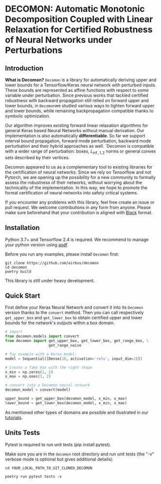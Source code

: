 # DECOMON: Automatic Monotonic Decomposition Coupled with Linear Relaxation for Certified Robustness of Neural Networks under Perturbations

## Introduction

**What is Decomon?** `Decomon` is a library for automatically deriving upper and lower bounds 
for a Tensorflow/Keras neural network
with perturbed inputs. These bounds are represented as affine functions
with respect to some variable under perturbation.
Since previous works that tackled certified robustness with backward propagation still relied on forward
upper and lower bounds, in `Decomon`we studied various ways to tighten forward upper and
lower bounds, while remaining backpropagation compatible
 thanks to symbolic optimization.

Our algorithm improves existing forward linear relaxation algorithms for general
Keras based Neural Networks without manual derivation. Our implementation is also automatically
**differentiable**. So far we support interval bound propagation, forward mode perturbation, backward mode perturbation and their hybrid approaches as well. 
`Decomon is compatible with a wider range of perturbation:
boxes, $L_{\inf, 1, 2}$ norms or general convex sets described by their vertices.

Decomon appeared to us as a complementary tool to existing libraries for the certification of neural networks. 
Since we rely on Tensorflow and not Pytorch, we are opening up the possibility for a new community
to formally assess the robustness of their networks, without worrying about the technicality of
the implementation. In this way, we hope to promote the formal certification of neural networks 
into safety critical systems.


If you encounter any problems with this library, feel free create an issue or pull request. We
welcome contributions in any form from anyone. Please make sure beforehand that your contribution
is aligned with [Black](https://github.com/psf/black) format.

## Installation

Python 3.7+ and Tensorflow 2.4 is required. We recommend to manage your python version using 
[asdf](https://asdf-vm.com/#/core-manage-asdf)

Before you run any examples, please install `Decomon` first:

```
git clone https://github.com/airbus/decomon
cd decomon
poetry build
```

This library is still under heavy development.

## Quick Start

First define your Keras Neural Network and convert it into its `Decomon` version
thanks to the `convert` method. Then you can call respectively `get_upper_box`
and `get_lower_box` to obtain certified upper and lower bounds for the network's outputs
within a box domain. 

````python
# import
from decomon.models import convert
from decomon import get_upper_box, get_lower_box, get_range_box, \
                    get_range_noise

# Toy example with a Keras model:
model = Sequential([Dense(10, activation='relu', input_dim=2)])

# Create a fake box with the right shape
x_min = np.zeros(1, 2)
x_max = np.ones(1, 2)

# convert into a Decomon neural network
decomon_model = convert(model)

upper_bound = get_upper_box(decomon_model, x_min, x_max)
lower_bound = get_lower_box(decomon_model, x_min, x_max)
````

As mentioned other types of domains are possible and illustrated 
in our [tutorials](tutorials).

## Units Tests

Pytest is required to run unit tests (pip install pytest).

Make sure you are in the `decomon` root directory and run unit tests (the "-v" verbose mode is optional but gives additional details):

```
cd YOUR_LOCAL_PATH_TO_GIT_CLONED_DECOMON

poetry run pytest tests -v
```
